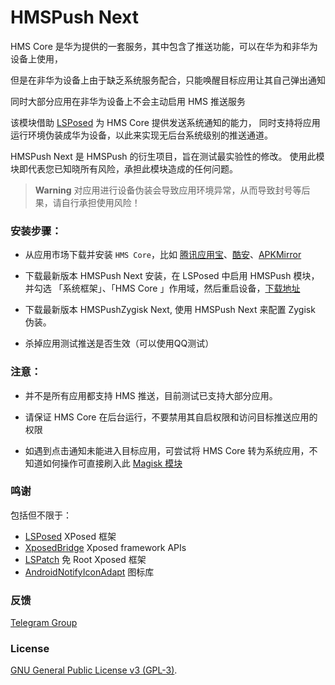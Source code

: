 # HMSPush Next


HMS Core 是华为提供的一套服务，其中包含了推送功能，可以在华为和非华为设备上使用，

但是在非华为设备上由于缺乏系统服务配合，只能唤醒目标应用让其自己弹出通知    

同时大部分应用在非华为设备上不会主动启用 HMS 推送服务

该模块借助 [LSPosed](https://github.com/LSPosed/LSPosed) 为 HMS Core 提供发送系统通知的能力，
同时支持将应用运行环境伪装成华为设备，以此来实现无后台系统级别的推送通道。

HMSPush Next 是 HMSPush 的衍生项目，旨在测试最实验性的修改。
使用此模块即代表您已知晓所有风险，承担此模块造成的任何问题。

> **Warning**
> 对应用进行设备伪装会导致应用环境异常，从而导致封号等后果，请自行承担使用风险！

### 安装步骤：
- 从应用市场下载并安装 `HMS Core`，比如 [腾讯应用宝](https://sj.qq.com/appdetail/com.huawei.hwid)、[酷安](https://www.coolapk.com/apk/com.huawei.hwid)、[APKMirror](https://www.apkmirror.com/apk/huawei-internet-services/huawei-mobile-services)

- 下载最新版本 HMSPush Next 安装，在 LSPosed 中启用 HMSPush 模块，并勾选 「系统框架」、「HMS Core 」作用域，然后重启设备，[下载地址](https://github.com/DdogezD/HMSPush-Next/releases/latest)

- 下载最新版本 HMSPushZygisk Next, 使用 HMSPush Next 来配置 Zygisk 伪装。

- 杀掉应用测试推送是否生效（可以使用QQ测试）
　　
### 注意：
- 并不是所有应用都支持 HMS 推送，目前测试已支持大部分应用。

- 请保证 HMS Core 在后台运行，不要禁用其自启权限和访问目标推送应用的权限

- 如遇到点击通知未能进入目标应用，可尝试将 HMS Core 转为系统应用，不知道如何操作可直接刷入此 [Magisk 模块](https://github.com/fei-ke/HMSPush/releases/download/v0.0.5/HMSCore-v0.3.zip)

### 鸣谢
包括但不限于：
- [LSPosed](https://github.com/LSPosed/LSPosed) XPosed 框架
- [XposedBridge](https://github.com/rovo89/XposedBridge) Xposed framework APIs
- [LSPatch](https://github.com/LSPosed/LSPatch) 免 Root Xposed 框架
- [AndroidNotifyIconAdapt](https://github.com/fankes/AndroidNotifyIconAdapt) 图标库

### 反馈
[Telegram Group](https://t.me/HMSPush)

### License
[GNU General Public License v3 (GPL-3)](http://www.gnu.org/copyleft/gpl.html).
